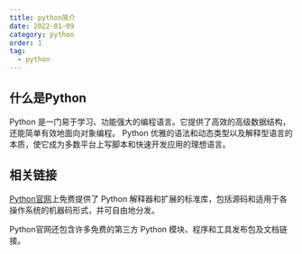 ```yaml
---
title: python简介
date: 2022-01-09
category: python
order: 1
tag:
  - python
---
```


## 什么是Python

Python 是一门易于学习、功能强大的编程语言。它提供了高效的高级数据结构，还能简单有效地面向对象编程。 Python
优雅的语法和动态类型以及解释型语言的本质，使它成为多数平台上写脚本和快速开发应用的理想语言。

## 相关链接

[Python官网](https://www.python.org/)上免费提供了 Python 解释器和扩展的标准库，包括源码和适用于各操作系统的机器码形式，并可自由地分发。

Python官网还包含许多免费的第三方 Python 模块、程序和工具发布包及文档链接。

